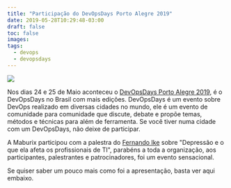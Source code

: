 ```yaml
---
title: "Participação do DevOpsDays Porto Alegre 2019"
date: 2019-05-28T10:29:48-03:00
draft: false
toc: false
images:
tags: 
  - devops
  - devopsdays
---
```

![](/images/dodpoa2019.jpg)

Nos dias 24 e 25 de Maio aconteceu o [DevOpsDays Porto Alegre 2019](https://devopsdays.org/events/2019-porto-alegre/), é o DevOpsDays no Brasil com mais edições. DevOpsDays é um evento sobre DevOps realizado em diversas cidades no mundo, ele é um evento de comunidade para comunidade que discute, debate e propõe temas, métodos e técnicas para além de ferramenta. Se você tiver numa cidade com um DevOpsDays, não deixe de participar.


A Maburix participou com a palestra do [Fernando Ike](https://twitter.com/fernandoike) sobre "Depressão e o que ela afeta os profissionais de TI", parabéns a toda a organização, aos participantes, palestrantes e patrocinadores, foi um evento sensacional.

Se quiser saber um pouco mais como foi a apresentação, basta ver aqui embaixo.

<script async class="speakerdeck-embed" data-id="5e83d38966c74a8da0eaeb24ae0f7bc4" data-ratio="1.77777777777778" src="//speakerdeck.com/assets/embed.js"></script>